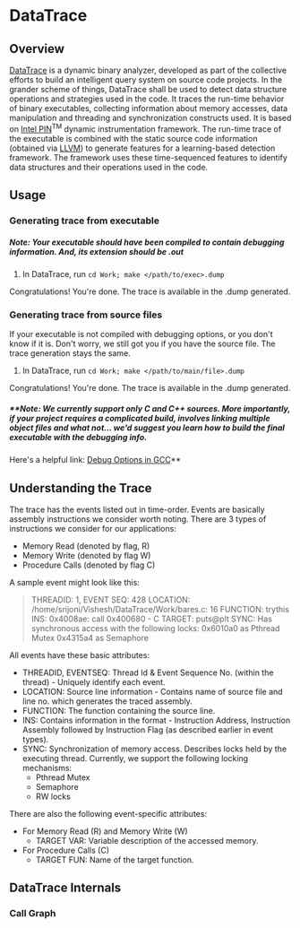 # DataTrace

## Overview
[DataTrace] is a dynamic binary analyzer, developed as part of the collective efforts to build an intelligent query system on source code projects. In the grander scheme of things, DataTrace shall be used to detect data structure operations and strategies used in the code.
It traces the run-time behavior of binary executables, collecting information about memory accesses, data manipulation and threading and synchronization constructs used. It is based on [Intel PIN]<sup>TM</sup> dynamic instrumentation framework.
The run-time trace of the executable is combined with the static source code information (obtained via [LLVM]) to generate features for a learning-based detection framework. The framework uses these time-sequenced features to identify data structures and their operations used in the code.

## Usage
### Generating trace from executable  
##### **Note: Your executable should have been compiled to contain debugging information. And, its extension should be .out**
1. In DataTrace, run `cd Work; make </path/to/exec>.dump`

Congratulations! You're done. The trace is available in the .dump generated.  
### Generating trace from source files
If your executable is not compiled with debugging options, or you don't know if it is. Don't worry, we still got you if you have the source file. The trace generation stays the same. 
1. In DataTrace, run `cd Work; make </path/to/main/file>.dump`

Congratulations! You're done. The trace is available in the .dump generated.  
##### **Note: We currently support only C and C++ sources. More importantly, if your project requires a complicated build, involves linking multiple object files and what not... we'd suggest you _learn_ how to build the final executable with the debugging info.  
Here's a helpful link: [Debug Options in GCC]**

## Understanding the Trace
The trace has the events listed out in time-order. 
Events are basically assembly instructions we consider worth noting. 
There are 3 types of instructions we consider for our applications:
* Memory Read (denoted by flag, R)
* Memory Write (denoted by flag W)
* Procedure Calls (denoted by flag C)

A sample event might look like this:
> THREADID: 1, EVENT SEQ: 428
> LOCATION: /home/srijoni/Vishesh/DataTrace/Work/bares.c: 16
> FUNCTION: trythis
> INS: 0x4008ae: call 0x400680 - C
> TARGET: puts@plt
> SYNC: Has synchronous access with the following locks:
> 0x6010a0 as Pthread Mutex
> 0x4315a4 as Semaphore

All events have these basic attributes:
* THREADID, EVENTSEQ: Thread Id & Event Sequence No. (within the thread) - Uniquely identify each event.
* LOCATION: Source line information - Contains name of source file and line no. which generates the traced assembly.
* FUNCTION: The function containing the source line. 
* INS: Contains information in the format - Instruction Address, Instruction Assembly followed by Instruction Flag (as described earlier in event types).
* SYNC: Synchronization of memory access. Describes locks held by the executing thread. Currently, we support the following locking mechanisms: 
	* Pthread Mutex
	* Semaphore
	* RW locks

There are also the following event-specific attributes:
* For Memory Read \(R\) and Memory Write (W)
	* TARGET VAR: Variable description of the accessed memory.
* For Procedure Calls \(C\)
	* TARGET FUN: Name of the target function.

## DataTrace Internals

### Call Graph

[DataTrace]: <https://github.com/TheGrayFrost/DataTrace>
[Intel PIN]: <https://software.intel.com/en-us/articles/pin-a-dynamic-binary-instrumentation-tool>
[LLVM]: <https://llvm.org/>
[Debug Options in GCC]: <https://gcc.gnu.org/onlinedocs/gcc/Debugging-Options.html>
